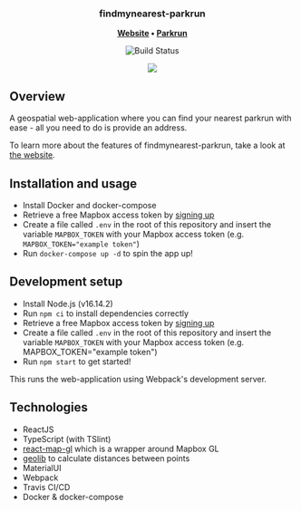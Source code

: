 <h3 align="center">
	findmynearest-parkrun
</h3>

<p align="center">
	<strong>
		<a href="https://findmynearest-parkrun.firebaseapp.com/">Website</a>
		•
		<a href="https://www.parkrun.org.uk/">Parkrun</a>
	</strong>
</p>
<p align="center">
	<img
		alt="Build Status"
		src="https://github.com/scottbanyard/findmynearest-parkrun/actions/workflows/test-build-deploy.yml/badge.svg?branch=master"></a>
</p>

<p align="center">
	<img src="https://github.com/scottbanyard/findmynearest-parkrun/blob/master/resources/demo.gif">
</p>

## Overview

A geospatial web-application where you can find your nearest parkrun with ease - all you need to do is provide an address.

To learn more about the features of findmynearest-parkrun, take a look at [the website](https://findmynearest-parkrun.firebaseapp.com/).

## Installation and usage

- Install Docker and docker-compose
- Retrieve a free Mapbox access token by <a href="https://account.mapbox.com/auth/signup/" target="\_blank">signing up</a>
- Create a file called `.env` in the root of this repository and insert the variable `MAPBOX_TOKEN` with your Mapbox access token (e.g. `MAPBOX_TOKEN="example token"`)
- Run `docker-compose up -d` to spin the app up!

## Development setup

- Install Node.js (v16.14.2)
- Run `npm ci` to install dependencies correctly
- Retrieve a free Mapbox access token by <a href="https://account.mapbox.com/auth/signup/" target="\_blank">signing up</a>
- Create a file called `.env` in the root of this repository and insert the variable `MAPBOX_TOKEN` with your Mapbox access token (e.g. MAPBOX_TOKEN="example token")
- Run `npm start` to get started!

This runs the web-application using Webpack's development server.

## Technologies

- ReactJS
- TypeScript (with TSlint)
- <a href="https://github.com/uber/react-map-gl" target="\_blank">react-map-gl</a> which is a wrapper around Mapbox GL
- <a href="https://github.com/manuelbieh/geolib" target="\_blank">geolib</a> to calculate distances between points
- MaterialUI
- Webpack
- Travis CI/CD
- Docker & docker-compose
